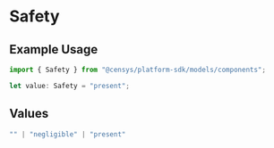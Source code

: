 # Safety

## Example Usage

```typescript
import { Safety } from "@censys/platform-sdk/models/components";

let value: Safety = "present";
```

## Values

```typescript
"" | "negligible" | "present"
```
